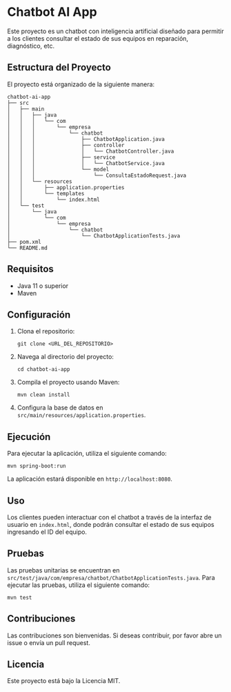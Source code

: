 # Chatbot AI App

Este proyecto es un chatbot con inteligencia artificial diseñado para permitir a los clientes consultar el estado de sus equipos en reparación, diagnóstico, etc.

## Estructura del Proyecto

El proyecto está organizado de la siguiente manera:

```
chatbot-ai-app
├── src
│   ├── main
│   │   ├── java
│   │   │   └── com
│   │   │       └── empresa
│   │   │           └── chatbot
│   │   │               ├── ChatbotApplication.java
│   │   │               ├── controller
│   │   │               │   └── ChatbotController.java
│   │   │               ├── service
│   │   │               │   └── ChatbotService.java
│   │   │               └── model
│   │   │                   └── ConsultaEstadoRequest.java
│   │   └── resources
│   │       ├── application.properties
│   │       └── templates
│   │           └── index.html
│   └── test
│       └── java
│           └── com
│               └── empresa
│                   └── chatbot
│                       └── ChatbotApplicationTests.java
├── pom.xml
└── README.md
```

## Requisitos

- Java 11 o superior
- Maven

## Configuración

1. Clona el repositorio:
   ```
   git clone <URL_DEL_REPOSITORIO>
   ```

2. Navega al directorio del proyecto:
   ```
   cd chatbot-ai-app
   ```

3. Compila el proyecto usando Maven:
   ```
   mvn clean install
   ```

4. Configura la base de datos en `src/main/resources/application.properties`.

## Ejecución

Para ejecutar la aplicación, utiliza el siguiente comando:
```
mvn spring-boot:run
```

La aplicación estará disponible en `http://localhost:8080`.

## Uso

Los clientes pueden interactuar con el chatbot a través de la interfaz de usuario en `index.html`, donde podrán consultar el estado de sus equipos ingresando el ID del equipo.

## Pruebas

Las pruebas unitarias se encuentran en `src/test/java/com/empresa/chatbot/ChatbotApplicationTests.java`. Para ejecutar las pruebas, utiliza el siguiente comando:
```
mvn test
```

## Contribuciones

Las contribuciones son bienvenidas. Si deseas contribuir, por favor abre un issue o envía un pull request.

## Licencia

Este proyecto está bajo la Licencia MIT.